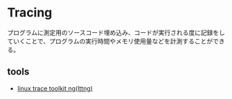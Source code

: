 # Tracing

プログラムに測定用のソースコード埋め込み、コードが実行される度に記録をしていくことで、プログラムの実行時間やメモリ使用量などを計測することができる。

## tools

- [linux trace toolkit ng(lttng)](https://lttng.org/)
